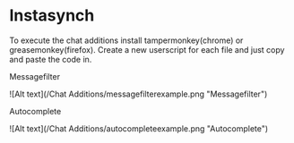 Instasynch
==========

To execute the chat additions install tampermonkey(chrome) or greasemonkey(firefox).
Create a new userscript for each file and just copy and paste the code in.



Messagefilter

![Alt text](/Chat Additions/messagefilterexample.png "Messagefilter")


Autocomplete

![Alt text](/Chat Additions/autocompleteexample.png "Autocomplete")
